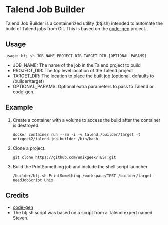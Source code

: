 # Talend Job Builder
Talend Job Builder is a containerized utility (btj.sh) intended to automate the build of Talend jobs from Git. This is
based on the [code-gen](https://github.com/TalendStuff/code-gen/) project.

## Usage
    usage: btj.sh JOB_NAME PROJECT_DIR TARGET_DIR [OPTIONAL_PARAMS]
- JOB_NAME: The name of the job in the Talend project to build
- PROJECT_DIR: The top level location of the Talend project
- TARGET_DIR: The location to place the built job (optional, defaults to /builder/target)
- OPTIONAL_PARAMS: Optional extra parameters to pass to Talend or code-gen.

## Example
1. Create a container with a volume to access the build after the container is destroyed.

       docker container run --rm -i -v talend:/builder/target -t unixgeek2/talend-job-builder /bin/bash
2. Clone a project.

       git clone https://github.com/unixgeek/TEST.git
3. Build the PrintSomething job and include the shell script launcher.

       /builder/btj.sh PrintSomething /workspace/TEST /builder/target -needJobScript Unix

## Credits
- [code-gen](https://github.com/TalendStuff/code-gen/)
- The btj.sh script was based on a script from a Talend expert named Steven.
